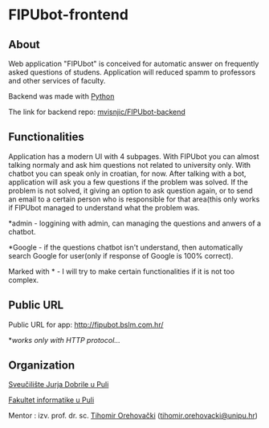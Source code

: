 # FIPUbot-frontend

## About 

Web application "FIPUbot" is conceived for automatic answer on frequently asked questions of studens. Application will reduced spamm to professors and other services of faculty. 

Backend was made with [Python](https://www.python.org/)

The link for backend repo: [mvisnjic/FIPUbot-backend](https://github.com/mvisnjic/FIPUbot-backend)


## Functionalities

Application has a modern UI with 4 subpages. With FIPUbot you can almost talking normaly and ask him questions not related to university only. With chatbot you can speak only in croatian, for now. After talking with a bot, application will ask you a few questions if the problem was solved. 
If the problem is not solved, it giving an option to ask question again, or to send an email to a certain person who is responsible for that area(this only works if FIPUbot managed to understand what the problem was. 

*admin - loggining with admin, can managing the questions and anwers of a chatbot.

*Google - if the questions chatbot isn't understand, then automatically search Google for user(only if response of Google is 100% correct).

Marked with * - I will try to make certain functionalities if it is not too complex.

## Public URL

Public URL for app: http://fipubot.bslm.com.hr/ 

**works only with HTTP protocol...*

## Organization

[Sveučilište Jurja Dobrile u Puli](https://www.unipu.hr/)

[Fakultet informatike u Puli](https://fipu.unipu.hr/fipu)

Mentor : izv. prof. dr. sc. [Tihomir Orehovački](https://fipu.unipu.hr/fipu/tihomir.orehovacki) (tihomir.orehovacki@unipu.hr)

